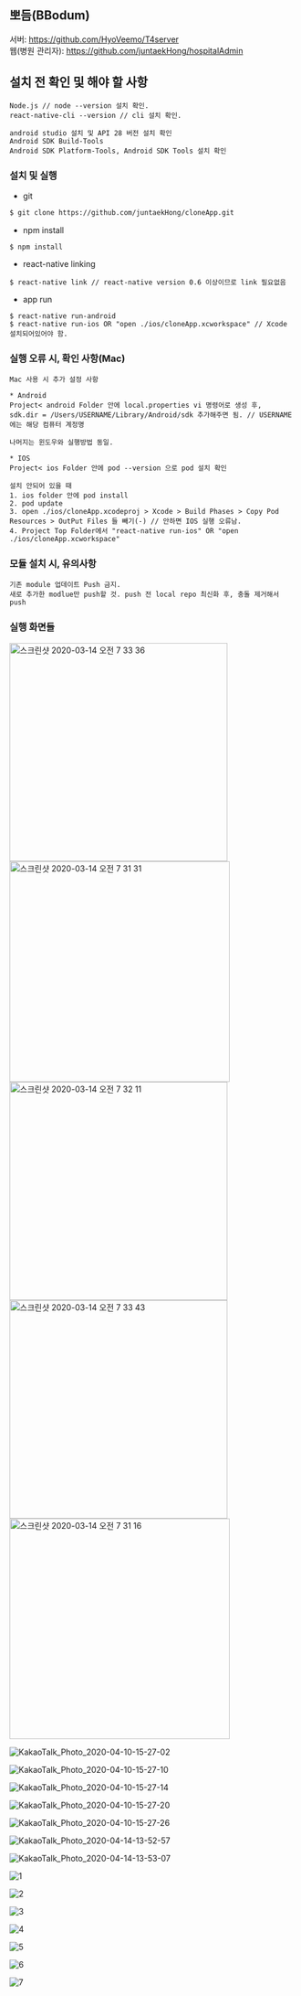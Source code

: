 ## 뽀듬(BBodum)

서버: https://github.com/HyoVeemo/T4server
<br/>
웹(병원 관리자): https://github.com/juntaekHong/hospitalAdmin

## 설치 전 확인 및 해야 할 사항

```
Node.js // node --version 설치 확인.
react-native-cli --version // cli 설치 확인.

android studio 설치 및 API 28 버전 설치 확인
Android SDK Build-Tools
Android SDK Platform-Tools, Android SDK Tools 설치 확인
```

### 설치 및 실행

- git

```sh
$ git clone https://github.com/juntaekHong/cloneApp.git
```

- npm install

```
$ npm install
```

- react-native linking

```
$ react-native link // react-native version 0.6 이상이므로 link 필요없음
```

- app run

```
$ react-native run-android
$ react-native run-ios OR "open ./ios/cloneApp.xcworkspace" // Xcode 설치되어있어야 함.
```

### 실행 오류 시, 확인 사항(Mac)

```
Mac 사용 시 추가 설정 사항

* Android
Project< android Folder 안에 local.properties vi 명령어로 생성 후,
sdk.dir = /Users/USERNAME/Library/Android/sdk 추가해주면 됨. // USERNAME 에는 해당 컴퓨터 계정명

나머지는 윈도우와 실행방법 동일.

* IOS
Project< ios Folder 안에 pod --version 으로 pod 설치 확인

설치 안되어 있을 때
1. ios folder 안에 pod install
2. pod update
3. open ./ios/cloneApp.xcodeproj > Xcode > Build Phases > Copy Pod Resources > OutPut Files 들 빼기(-) // 안하면 IOS 실행 오류남.
4. Project Top Folder에서 "react-native run-ios" OR "open ./ios/cloneApp.xcworkspace"
```

### 모듈 설치 시, 유의사항

```
기존 module 업데이트 Push 금지.
새로 추가한 modlue만 push할 것. push 전 local repo 최신화 후, 충돌 제거해서 push
```

### 실행 화면들

<img width="382" alt="스크린샷 2020-03-14 오전 7 33 36" src="https://user-images.githubusercontent.com/50249009/76664039-5dcf0600-65c6-11ea-9a0e-488fd60fcc58.png">

<img width="386" alt="스크린샷 2020-03-14 오전 7 31 31" src="https://user-images.githubusercontent.com/50249009/76664052-64f61400-65c6-11ea-9690-94c3aade7bd0.png">

<img width="382" alt="스크린샷 2020-03-14 오전 7 32 11" src="https://user-images.githubusercontent.com/50249009/76664067-6cb5b880-65c6-11ea-997b-44f2d276ea49.png">

<img width="382" alt="스크린샷 2020-03-14 오전 7 33 43" src="https://user-images.githubusercontent.com/50249009/76664076-72130300-65c6-11ea-8d1b-6d2d80da9671.png">

<img width="386" alt="스크린샷 2020-03-14 오전 7 31 16" src="https://user-images.githubusercontent.com/50249009/76664084-77704d80-65c6-11ea-9311-9862a0c28c42.png">

![KakaoTalk_Photo_2020-04-10-15-27-02](https://user-images.githubusercontent.com/50249009/78968548-e26a6100-7b3f-11ea-91e2-f571c2ea7d80.png)

![KakaoTalk_Photo_2020-04-10-15-27-10](https://user-images.githubusercontent.com/50249009/78968560-e4ccbb00-7b3f-11ea-9a40-9075c1f8bf8f.png)

![KakaoTalk_Photo_2020-04-10-15-27-14](https://user-images.githubusercontent.com/50249009/78968564-e72f1500-7b3f-11ea-837e-f625561a62b2.png)

![KakaoTalk_Photo_2020-04-10-15-27-20](https://user-images.githubusercontent.com/50249009/78968568-ea2a0580-7b3f-11ea-8e5b-f5688a7c5165.png)

![KakaoTalk_Photo_2020-04-10-15-27-26](https://user-images.githubusercontent.com/50249009/78968575-ee562300-7b3f-11ea-87be-1535537841c5.png)

![KakaoTalk_Photo_2020-04-14-13-52-57](https://user-images.githubusercontent.com/50249009/79187502-629e0880-7e57-11ea-8508-609c621a00a9.png)

![KakaoTalk_Photo_2020-04-14-13-53-07](https://user-images.githubusercontent.com/50249009/79187516-67fb5300-7e57-11ea-97c3-ecaeffaea32e.png)

![1](https://user-images.githubusercontent.com/50249009/80452073-686c1180-8960-11ea-8258-1df028095c9a.png)

![2](https://user-images.githubusercontent.com/50249009/80452082-6dc95c00-8960-11ea-88ea-04bed8a4e357.png)

![3](https://user-images.githubusercontent.com/50249009/80452087-715ce300-8960-11ea-8ee0-7bb59b177f4d.png)

![4](https://user-images.githubusercontent.com/50249009/80452089-728e1000-8960-11ea-9fcf-15471890ad22.png)

![5](https://user-images.githubusercontent.com/50249009/80452092-7457d380-8960-11ea-803a-08a6ce992b1e.png)

![6](https://user-images.githubusercontent.com/50249009/80452098-76219700-8960-11ea-83b9-1d6c2cc5ed48.png)

![7](https://user-images.githubusercontent.com/50249009/80452106-791c8780-8960-11ea-95b5-f815ff9088b0.png)
